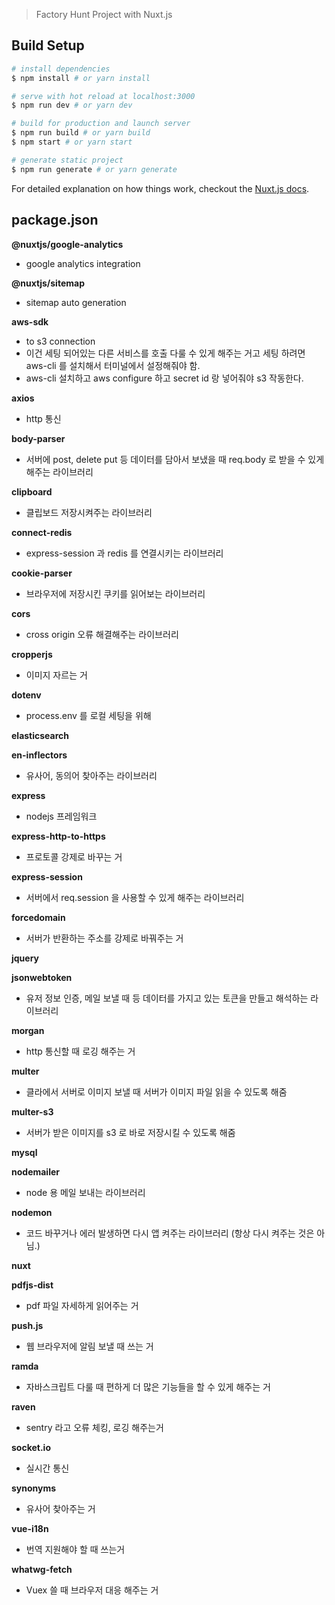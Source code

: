 > Factory Hunt Project with Nuxt.js

## Build Setup

```bash
# install dependencies
$ npm install # or yarn install

# serve with hot reload at localhost:3000
$ npm run dev # or yarn dev

# build for production and launch server
$ npm run build # or yarn build
$ npm start # or yarn start

# generate static project
$ npm run generate # or yarn generate
```

For detailed explanation on how things work, checkout the [Nuxt.js docs](https://github.com/nuxt/nuxt.js).

## package.json

**@nuxtjs/google-analytics**

- google analytics integration

**@nuxtjs/sitemap**

- sitemap auto generation

**aws-sdk**

- to s3 connection
- 이건 세팅 되어있는 다른 서비스를 호출 다룰 수 있게 해주는 거고 세팅 하려면 aws-cli 를 설치해서 터미널에서 설정해줘야 함.
- aws-cli 설치하고 aws configure 하고 secret id 랑 넣어줘야 s3 작동한다.

**axios**

- http 통신

**body-parser**

- 서버에 post, delete put 등 데이터를 담아서 보냈을 때 req.body 로 받을 수 있게 해주는 라이브러리

**clipboard**

- 클립보드 저장시켜주는 라이브러리

**connect-redis**

- express-session 과 redis 를 연결시키는 라이브러리

**cookie-parser**

- 브라우저에 저장시킨 쿠키를 읽어보는 라이브러리

**cors**

- cross origin 오류 해결해주는 라이브러리

**cropperjs**

- 이미지 자르는 거

**dotenv**

- process.env 를 로컬 세팅을 위해

**elasticsearch**

**en-inflectors**

- 유사어, 동의어 찾아주는 라이브러리

**express**

- nodejs 프레임워크

**express-http-to-https**

- 프로토콜 강제로 바꾸는 거

**express-session**

- 서버에서 req.session 을 사용할 수 있게 해주는 라이브러리

**forcedomain**

- 서버가 반환하는 주소를 강제로 바꿔주는 거

**jquery**

**jsonwebtoken**

- 유저 정보 인증, 메일 보낼 때 등 데이터를 가지고 있는 토큰을 만들고 해석하는 라이브러리

**morgan**

- http 통신할 때 로깅 해주는 거

**multer**

- 클라에서 서버로 이미지 보낼 때 서버가 이미지 파일 읽을 수 있도록 해줌

**multer-s3**

- 서버가 받은 이미지를 s3 로 바로 저장시킬 수 있도록 해줌

**mysql**

**nodemailer**

- node 용 메일 보내는 라이브러리

**nodemon**

- 코드 바꾸거나 에러 발생하면 다시 앱 켜주는 라이브러리 (항상 다시 켜주는 것은 아님.)

**nuxt**

**pdfjs-dist**

- pdf 파일 자세하게 읽어주는 거

**push.js**

- 웹 브라우저에 알림 보낼 때 쓰는 거

**ramda**

- 자바스크립트 다룰 때 편하게 더 많은 기능들을 할 수 있게 해주는 거

**raven**

- sentry 라고 오류 체킹, 로깅 해주는거

**socket.io**

- 실시간 통신

**synonyms**

- 유사어 찾아주는 거

**vue-i18n**

- 번역 지원해야 할 때 쓰는거

**whatwg-fetch**

- Vuex 쓸 때 브라우저 대응 해주는 거
